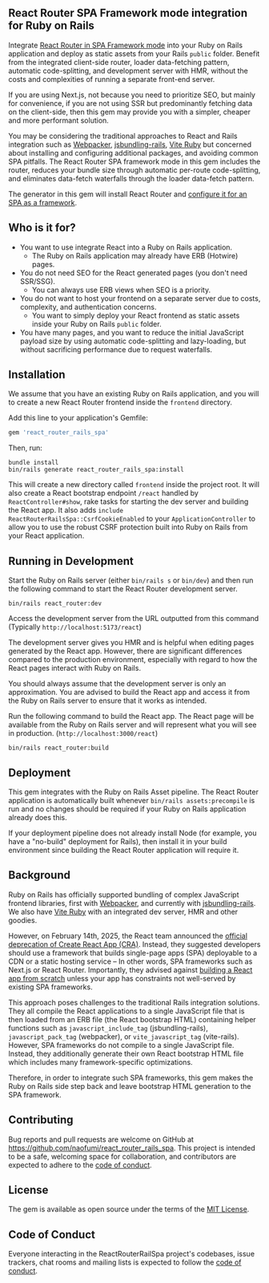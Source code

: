 ## React Router SPA Framework mode integration for Ruby on Rails

Integrate [React Router in SPA Framework mode](https://reactrouter.com/how-to/spa) into your Ruby on Rails application
and deploy as static assets from your Rails `public` folder.
Benefit from the integrated client-side router, loader data-fetching pattern,
automatic code-splitting, and development server with HMR,
without the costs and complexities of running a separate front-end server.

If you are using Next.js, not because you need to prioritize SEO,
but mainly for convenience,
if you are not using SSR but predominantly fetching data on the client-side,
then this gem may provide you with a simpler, cheaper and more performant solution.

You may be considering the traditional approaches to React and Rails integration such as [Webpacker](https://github.com/rails/webpacker),
[jsbundling-rails](https://github.com/rails/jsbundling-rails), [Vite Ruby](https://github.com/ElMassimo/vite_ruby)
but concerned about installing and configuring additional packages, and avoiding common SPA pitfalls.
The React Router SPA framework mode in this gem includes the router, reduces your bundle size through automatic per-route code-splitting,
and eliminates data-fetch waterfalls through the loader data-fetch pattern.

The generator in this gem will install React Router and [configure it for an SPA as a framework](https://reactrouter.com/how-to/spa).

## Who is it for?

- You want to use integrate React into a Ruby on Rails application.
  - The Ruby on Rails application may already have ERB (Hotwire) pages.
- You do not need SEO for the React generated pages (you don't need SSR/SSG).
  - You can always use ERB views when SEO is a priority.
- You do not want to host your frontend on a separate server due to costs, complexity, and authentication concerns.
  - You want to simply deploy your React frontend as static assets inside your Ruby on Rails `public` folder.
- You have many pages, and you want to reduce the initial JavaScript payload size by using automatic code-splitting and lazy-loading, but without sacrificing performance due to request waterfalls.

## Installation

We assume that you have an existing Ruby on Rails application,
and you will to create a new React Router frontend inside the `frontend` directory.

Add this line to your application's Gemfile:

```ruby
gem 'react_router_rails_spa'
```

Then, run:

```shell
bundle install
bin/rails generate react_router_rails_spa:install
```

This will create a new directory called `frontend` inside the project root.
It will also create a React bootstrap endpoint `/react` handled by `ReactController#show`,
rake tasks for starting the dev server and building the React app.
It also adds `include ReactRouterRailsSpa::CsrfCookieEnabled` to your `ApplicationController` to allow you to use the robust CSRF protection built into Ruby on Rails from your React application.

## Running in Development

Start the Ruby on Rails server (either `bin/rails s` or `bin/dev`) and then run the following command to start the React Router development server.

```shell
bin/rails react_router:dev
```

Access the development server from the URL outputted from this command (Typically `http://localhost:5173/react`)

The development server gives you HMR and is helpful when editing pages generated by the React app. However,
there are significant differences compared to the production environment,
especially with regard to how the React pages interact with Ruby on Rails.

You should always assume that the development server is only an approximation.
You are advised to build the React app and access it from the Ruby on Rails server to ensure that it works as intended. 

Run the following command to build the React app. The React page will be available from the Ruby on Rails server
and will represent what you will see in production.
(`http://localhost:3000/react`)

```shell
bin/rails react_router:build
```

## Deployment

This gem integrates with the Ruby on Rails Asset pipeline.
The React Router application is automatically built whenever `bin/rails assets:precompile` is run
and no changes should be required if your Ruby on Rails application already does this.

If your deployment pipeline does not already install Node (for example, you have a "no-build" deployment for Rails),
then install it in your build environment since building the React Router application will require it.

## Background

Ruby on Rails has officially supported bundling of complex JavaScript frontend libraries,
first with [Webpacker](https://github.com/rails/webpacker),
and currently with [jsbundling-rails](https://github.com/rails/jsbundling-rails).
We also have [Vite Ruby](https://github.com/ElMassimo/vite_ruby) with an integrated dev server, HMR and other goodies.

However, on February 14th, 2025,
the React team announced the [official deprecation of Create React App (CRA)](https://react.dev/blog/2025/02/14/sunsetting-create-react-app).
Instead, they suggested developers should use a framework that builds single-page apps
(SPA) deployable to a CDN or a static hosting service –
In other words, SPA frameworks such as Next.js or React Router.
Importantly,
they advised
against [building a React app from scratch](https://react.dev/learn/build-a-react-app-from-scratch)
unless your app has constraints not well-served by existing SPA frameworks.

This approach poses challenges to the traditional Rails integration solutions.
They all compile the React applications to a single JavaScript file
that is then loaded from an ERB file (the React bootstrap HTML) containing helper functions such as
`javascript_include_tag` (jsbundling-rails), `javascript_pack_tag` (webpacker), or `vite_javascript_tag` (vite-rails).
However, SPA frameworks do not compile to a single JavaScript file.
Instead, they additionally generate their own React bootstrap HTML file which includes many framework-specific optimizations.

Therefore, in order to integrate such SPA frameworks,
this gem makes the Ruby on Rails side step back and leave bootstrap HTML generation to the SPA framework.

## 

## Contributing

Bug reports and pull requests are welcome on GitHub at https://github.com/naofumi/react_router_rails_spa. This project is intended to be a safe, welcoming space for collaboration, and contributors are expected to adhere to the [code of conduct](https://github.com/naofumi/react_router_rails_spa/blob/main/CODE_OF_CONDUCT.md).

## License

The gem is available as open source under the terms of the [MIT License](https://opensource.org/licenses/MIT).

## Code of Conduct

Everyone interacting in the ReactRouterRailSpa project's codebases, issue trackers, chat rooms and mailing lists is expected to follow the [code of conduct](https://github.com/naofumi/react_router_rails_spa/blob/main/CODE_OF_CONDUCT.md).
